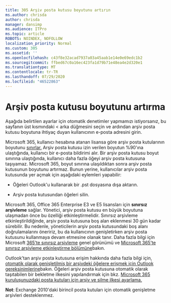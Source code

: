 ```yaml
---
title: 305 Arşiv posta kutusu boyutunu artırın
ms.author: chrisda
author: chrisda
manager: dansimp
ms.audience: ITPro
ms.topic: article
ROBOTS: NOINDEX, NOFOLLOW
localization_priority: Normal
ms.custom: 305
ms.assetid: ''
ms.openlocfilehash: c43f8e32acad7937a03a45aab1e14e0e69edc1b2
ms.sourcegitcommit: ffbed67c0a16ec423fa1d79b71e48ea4e2d320e1
ms.translationtype: MT
ms.contentlocale: tr-TR
ms.lasthandoff: 07/29/2020
ms.locfileid: "46522863"
---
```

# <a name="increase-the-archive-mailbox-size"></a>Arşiv posta kutusu boyutunu artırma


Aşağıda belirtilen ayarlar için otomatik denetimler yapmamızı istiyorsanız, bu sayfanın üst kısmındaki < arka düğmesini seçin ve ardından arşiv posta kutusu boyutuna ihtiyaç duyan kullanıcının e-posta adresini girin.

Microsoft 365, kullanıcı hesabına atanan lisansa göre arşiv posta kutularının boyutunu [sınırlar.](https://docs.microsoft.com/office365/servicedescriptions/exchange-online-service-description/exchange-online-limits#mailbox-storage-limits) Arşiv posta kutusu izin verilen boyutun %90'ına ulaştığında, kullanıcı bir e-posta bildirimi alır. Bir arşiv posta kutusu boyut sınırına ulaştığında, kullanıcı daha fazla öğeyi arşiv posta kutusuna taşıyamaz. Microsoft 365, boyut sınırına ulaşıldıktan sonra arşiv posta kutusunun boyutunu artırmaz. Bunun yerine, kullanıcılar arşiv posta kutusunda yer açmak için aşağıdaki eylemleri yapabilir:

- Öğeleri Outlook'u kullanarak bir .pst dosyasına dışa aktarın.

- Arşiv posta kutusundan öğeleri silin.

Microsoft 365, Office 365 Enterprise E3 ve E5 lisansları için **sınırsız arşivleme** sağlar. Yönetici, arşiv posta kutusu en büyük boyutuna ulaşmadan önce bu özelliği etkinleştirmelidir. Sınırsız arşivleme etkinleştirildiğinde, arşiv posta kutusuna boş alan eklenmesi 30 gün kadar sürebilir. Bu nedenle, yöneticilerin arşiv posta kutusundaki boş alanı doğrulamalarını öneririz, bu da kullanıcının genişletirken arşiv posta kutusunu kullanmaya devam etmesine olanak tanır. Daha fazla bilgi için Microsoft [365'te sınırsız arşivleme](https://docs.microsoft.com/microsoft-365/compliance/unlimited-archiving) genel görünümü ve [Microsoft 365'te sınırsız arşivleme etkinleştirme bölümüne](https://docs.microsoft.com/microsoft-365/compliance/enable-unlimited-archiving)bakın.

Outlook'tan arşiv posta kutusuna erişim hakkında daha fazla bilgi için, [otomatik olarak genişletilmiş bir arşivdeki öğelere erişmek için Outlook gereksinimlerine](https://docs.microsoft.com/microsoft-365/compliance/unlimited-archiving#outlook-requirements-for-accessing-items-in-an-auto-expanded-archive)bakın. Öğeleri arşiv posta kutusuna otomatik olarak taşıtabilen bir bekletme ilkesini yapılandırmak için bkz. [Microsoft 365 kuruluşunuzdaki posta kutuları için arşiv ve silme ilkesi ayarlama.](https://docs.microsoft.com/microsoft-365/compliance/set-up-an-archive-and-deletion-policy-for-mailboxes)

**Not**: Exchange 2010'daki birincil posta kutuları için otomatik genişletme arşivleri desteklenmez.
